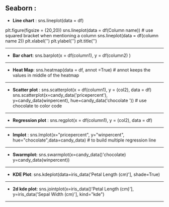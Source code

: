 Seaborn : 
--------------------------------------------------------------------------------------------
- **Line chart** : sns.lineplot(data = df)

plt.figure(figsize = (20,20))
sns.lineplot(data = df(Column name)) # use squared bracket when mentioning a column
sns.lineplot(data = df(column name 2))
plt.xlabel('')
plt.ylabel('')
plt.title('')

----------------------------------------------------------------------

- **Bar chart**: sns.barplot(x = df(column1), y = df(column2) )
----------------------------------------------------------------------
- **Heat Map**: sns.heatmap(data = df, annot =True) # annot keeps the values in middle of the heatmap
----------------------------------------------------------------------
- **Scatter plot**  : sns.scatterplot(x = df(column1), y = (col2), data = df)
	sns.scatterplot(x=candy_data('pricepercent'), y=candy_data(winpercent), hue=candy_data('chocolate ')) # use chocolate to color code

----------------------------------------------------------------------
- **Regression plot** : sns.regplot(x = df(column1), y = (col2), data = df)
----------------------------------------------------------------------
- **Implot** : sns.lmplot(x="pricepercent", y="winpercent", hue="chocolate",data=candy_data) # to build multiple regression line  
----------------------------------------------------------------------- 
- **Swarmplot:** sns.swarmplot(x=candy_data()'chocolate) y=candy_data(winpercent))
-----------------------------------------------------------------------
- **KDE Plot**: sns.kdeplot(data=iris_data('Petal Length (cm)'], shade=True)
-----------------------------------------------------------------------
- **2d kde plot**: sns.jointplot(x=iris_data()'Petal Length (cm)'], y=iris_data('Sepal Width (cm)'], kind="kde")
----------------------------------------------------------------------
